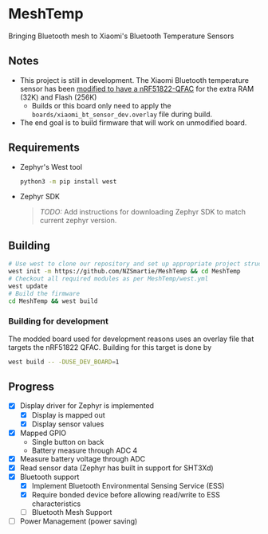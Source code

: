 # MeshTemp

Bringing Bluetooth mesh to Xiaomi's Bluetooth Temperature Sensors

## Notes

- This project is still in development. The Xiaomi Bluetooth temperature sensor has been [modified to have a nRF51822-QFAC](https://twitter.com/NZSmartie/status/1123519600325316608) for the extra RAM (32K) and Flash (256K)
  - Builds or this board only need to apply the `boards/xiaomi_bt_sensor_dev.overlay` file during build.
- The end goal is to build firmware that will work on unmodified board.

## Requirements

- Zephyr's West tool
  ```bash
  python3 -m pip install west
  ```
- Zephyr SDK
  > *TODO:* Add instructions for downloading Zephyr SDK to match current zephyr version.

## Building

```bash
# Use west to clone our repository and set up appropriate project structure
west init -m https://github.com/NZSmartie/MeshTemp && cd MeshTemp
# Checkout all required modules as per MeshTemp/west.yml
west update
# Build the firmware
cd MeshTemp && west build
```

### Building for development

The modded board used for development reasons uses an overlay file that targets the nRF51822 QFAC. Building for this target is done by

```bash
west build -- -DUSE_DEV_BOARD=1
```

## Progress

- [X] Display driver for Zephyr is implemented
  - [X] Display is mapped out
  - [X] Display sensor values
- [X] Mapped GPIO
  - Single button on back
  - Battery measure through ADC 4
- [X] Measure battery voltage through ADC
- [X] Read sensor data (Zephyr has built in support for SHT3Xd)
- [X] Bluetooth support
  - [X] Implement Bluetooth Environmental Sensing Service (ESS)
  - [X] Require bonded device before allowing read/write to ESS characteristics
  - [ ] Bluetooth Mesh Support
- [ ] Power Management (power saving)
